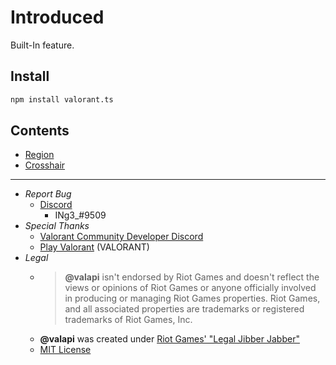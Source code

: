 # Introduced

Built-In feature.

## Install

```bash
npm install valorant.ts
```

## Contents

- [Region](./Region.md)
- [Crosshair](./Crosshair.md)

-----------

- *Report Bug*
  - [Discord](https://discord.gg/pbyWbUYjyt)
    - INg3_#9509
- *Special Thanks*
  - [Valorant Community Developer Discord](https://discord.gg/sCgvpXJfEE)
  - [Play Valorant](https://playvalorant.com/) (VALORANT)
- *Legal*
  - >**@valapi** isn't endorsed by Riot Games and doesn't reflect the views or opinions of Riot Games or anyone officially involved in producing or managing Riot Games properties. Riot Games, and all associated properties are trademarks or registered trademarks of Riot Games, Inc.
  - **@valapi** was created under [Riot Games' "Legal Jibber Jabber"](https://www.riotgames.com/en/legal)
  - [MIT License](https://github.com/valapi/.github/blob/main/LICENSE)
